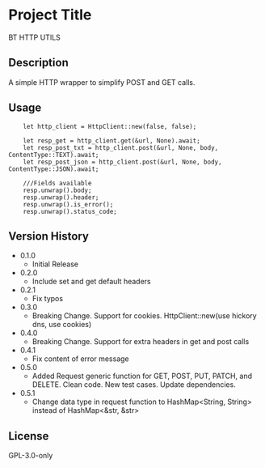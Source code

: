 # Project Title
BT HTTP UTILS

## Description
A simple HTTP wrapper to simplify POST and GET calls.

## Usage
```
    let http_client = HttpClient::new(false, false);

    let resp_get = http_client.get(&url, None).await; 
    let resp_post_txt = http_client.post(&url, None, body, ContentType::TEXT).await;
    let resp_post_json = http_client.post(&url, None, body, ContentType::JSON).await;

    ///Fields available
    resp.unwrap().body;
    resp.unwrap().header;
    resp.unwrap().is_error();
    resp.unwrap().status_code;
```

## Version History
* 0.1.0
    * Initial Release
* 0.2.0
    * Include set and get default headers
* 0.2.1
    * Fix typos
* 0.3.0
    * Breaking  Change. Support for cookies. HttpClient::new(use hickory dns, use cookies)
* 0.4.0
    * Breaking  Change. Support for extra headers in get and post calls    
* 0.4.1
    * Fix content of error message
* 0.5.0
    * Added Request generic function for GET, POST, PUT, PATCH, and DELETE. Clean code. New test cases. Update dependencies.
* 0.5.1
    * Change data type in request function to HashMap<String, String> instead of HashMap<&str, &str>

## License
GPL-3.0-only